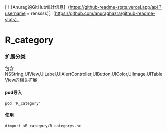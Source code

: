 
[！[Anurag的GitHub统计信息]（https://github-readme-stats.vercel.app/api？username = renssss）]（https://github.com/anuraghazra/github-readme-stats）


# R_category
### 扩展分类

包含 NSString,UIView,UILabel,UIAlertController,UIButton,UIColor,UIImage,UITableView的相关扩展

#### pod导入

```
pod 'R_category'
```

#### 使用

```
#import <R_category/R_categorys.h>
```

